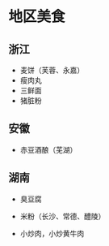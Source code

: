 # 地区美食

## 浙江

-   麦饼（芙蓉、永嘉）
-   瘦肉丸
-   三鲜面
-   猪脏粉

## 安徽

-   赤豆酒酿（芜湖）

## 湖南

-   臭豆腐

-   米粉（长沙、常德、醴陵）

-   小炒肉，小炒黄牛肉

    